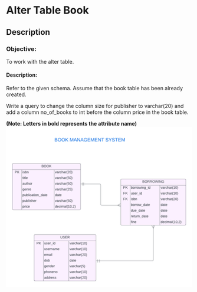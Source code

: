 # Alter Table Book
## Description
### Objective:

To work with the alter table.

#### Description:

Refer to the given schema. Assume that the book table has been already created.

Write a query to change the column size for publisher to varchar(20) and add a column no_of_books to int before the column price in the book table.

**(Note: Letters in bold represents the attribute name)**
![image alt](https://github.com/PraveenKumara2k33/Cognizant-JavaStack-Handson-2024/blob/afac1a7b2c141cd56f734326af7175fe08be4c84/Stage%201/SQL%20Programming/image-1.png)
